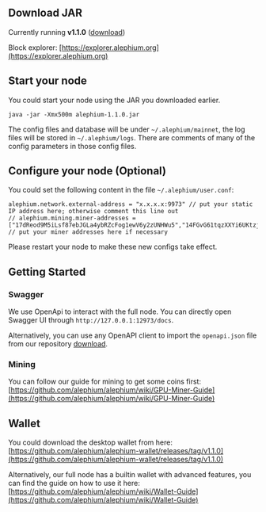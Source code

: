 ## Download JAR

Currently running **v1.1.0** ([download](https://github.com/alephium/alephium/releases/download/v1.1.0/alephium-1.1.0.jar))

Block explorer: [https://explorer.alephium.org](https://explorer.alephium.org)

## Start your node
You could start your node using the JAR you downloaded earlier.

    java -jar -Xmx500m alephium-1.1.0.jar

The config files and database will be under `~/.alephium/mainnet`, the log files will be stored in `~/.alephium/logs`.
There are comments of many of the config parameters in those config files.

## Configure your node (Optional)

You could set the following content in the file `~/.alephium/user.conf`:

    alephium.network.external-address = "x.x.x.x:9973" // put your static IP address here; otherwise comment this line out
    // alephium.mining.miner-addresses = ["17dReod9M5iLsf87ebJGLa4ybRZcFog1ewV6y2zUNHWu5","14FGvG61tqzXXYi6UKtzjozMjxCArF1beoU4ogUqM2pSG","15qNxou4d5AnPkTgS93xezWpSyZgqegNjjf41QoMqi5Bf","1BDwKf9SPzrzQ6wBeWfUNB9yi615MEM9zJeHfkvPnmVnW"] // put your miner addresses here if necessary

Please restart your node to make these new configs take effect.

## Getting Started

### Swagger

We use OpenApi to interact with the full node. You can directly open Swagger UI through `http://127.0.0.1:12973/docs`.

Alternatively, you can use any OpenAPI client to
import the `openapi.json` file from our repository [download](https://github.com/alephium/alephium/raw/master/api/src/main/resources/openapi.json).

### Mining

You can follow our guide for mining to get some coins first: [https://github.com/alephium/alephium/wiki/GPU-Miner-Guide](https://github.com/alephium/alephium/wiki/GPU-Miner-Guide)

## Wallet

You could download the desktop wallet from here: [https://github.com/alephium/alephium-wallet/releases/tag/v1.1.0](https://github.com/alephium/alephium-wallet/releases/tag/v1.1.0)

Alternatively, our full node has a builtin wallet with advanced features, you can find the guide on how to use it here: [https://github.com/alephium/alephium/wiki/Wallet-Guide](https://github.com/alephium/alephium/wiki/Wallet-Guide)
